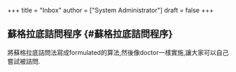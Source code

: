 +++
title = "Inbox"
author = ["System Administrator"]
draft = false
+++

## 蘇格拉底詰問程序 {#蘇格拉底詰問程序}

將蘇格拉底詰問法寫成formulated的算法,然後像doctor一樣實施,讓大家可以自己嘗試被詰問.
